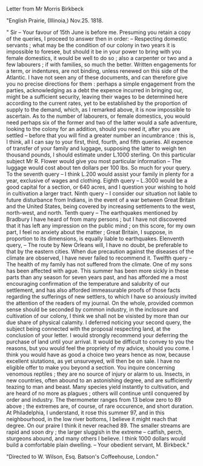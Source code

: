 Letter from Mr Morris Birkbeck"English Prairie, (Illinoia,) Nov.25. 1818." Sir  – Your favour of 15th June is before me. Presuming you retain a copy of the queries, I proceed to answer then in order: – Respecting domestic servants ; what may be the condition of our colony in two years it is impossible to foresee, but should it be in your power to bring with you female domestics, it would be well to do so ; also a carpenter or two and a few labourers ; if with families, so much the better. Written engagements for a term, or indentures, are not binding, unless renewed on this side of the Atlantic. I have not seen any of these documents, and can therefore give you no precise directions for them : perhaps a simple engagement from the parties, acknowledging as a debt the expence incurred in bringing our, might be a sufficient security, leaving their wages to be determined here according to the current rates, yet to be established by the proportion of supply to the demand, which, as I remarked above, it is now impossible to ascertain. As to the number of labourers, or female domestics, you would need perhaps six of the former and two of the latter would a safe adventure, looking to the colony for an addition, should you need it, after you are settled – before that you will find a greater number an incumbrance : this is, I think, all I can say to your first, third, fourth, and fifth queries. All expence of transfer of your family and luggage, supposing the latter to weigh ten thousand pounds, I should estimate under L.1000 sterling. On this particular subject Mr R. Flower would give you most particular information – The luggage would cost about ten dollars per 100 lbs. So much for your query. To the seventh query – I think L.200 would assist your family in plenty for a year, exclusive of wages and clothing. Eighth query – L.3000 would be a good capital for a section, or 640 acres, and I question your wishing to hold in cultivation a larger tract. Ninth query – I consider our situation not liable to future disturbance from Indians, in the event of a war between Great Britain and the United States, being covered by increasing settlements to the west, north-west, and north. Tenth query – The earthquakes mentioned by Bradbury I have heard of from many persons ; but I have not discovered that it has left any impression on the public mind ; on this score, for my own part, I feel no anxiety about the matter ; Great Britain, I suppose, in proportion to its dimensions, is equally liable to earthquakes. Elenventh query, – The route by New Orleans will, I have no doubt, be preferable to that by the eastern cities. When due precaution against the diseases of the climate are observed, I have never failed to recommend it. Twelfth query – The health of my family has not suffered from the climate. One of my sons has been affected with ague. This summer has been more sickly in these parts than any season for seven years past, and has afforded me a most encouraging confirmation of the temperature and salubrity of our settlement, and has also afforded immeasurable proofs of those facts regarding the sufferings of new settlers, to which I have so anxiously invited the attention of the readers of my journal. On the whole, provided common sense should be seconded by common industry, in the inclosure and cultivation of our colony, I think we shall not be visisted by more than our due share of physical calamity. I deferred noticing your second query, the subject being connected with the proposal respecting land, at the conclusion of your letter. I would strongly recommend your deferring the purchase of land until your arrival. It would be difficult to convey to you the reasons, but you would feel the propriety of my advice, should you come. I think you would have as good a choice two years hence as now, because excellent siutations, as yet unsurveyed, will then be on sale. I have no eligible offer to make you beyond a section. You inquire concerning venomous reptiles ; they are no source of injury or alarm to us. Insects, in new countries, often abound to an astonishing degree, and are sufficiently teazing to man and beast. Many species yield instantly to cultivation, and are heard of no more as plagues ; others will continue until conquered by order and industry. The thermometer ranges from 13 below zero to 89 above ; the extremes are, of course, of rare occurence, and short duration. At Philadelphia, I understand, it rose this summer 97, and in this neighbourhood, in the low river bottoms, I believe it might reach that degree. On our praire I think it never reached 89. The smaller streams are rapid and soon dry ; the larger sluggish in the extreme – catfish, perch, sturgeons abound, and many others I believe. I think 1000 dollars would build a comfortable plain dwelling. – Your obedient servant, M. Birkbeck.""Directed to W. Wilson, Esq. Batson's Coffeehouse, London."
